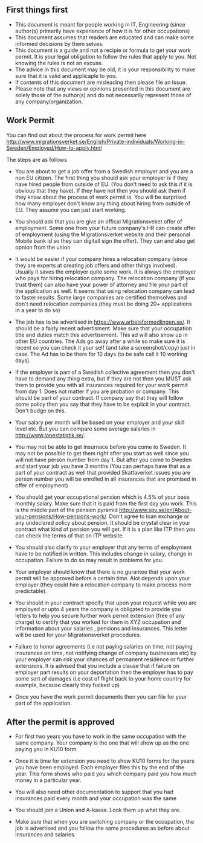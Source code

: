 ## First things first ##
- This document is meant for people working in IT, Engineering (since author(s) primarily have experience of how it is for other occupations) 
- This document assumes that readers are educated and can make some informed decisions by them selves.
- This document is a guide and not a recipie or formula to get your work permit. It is your legal obligation to follow the rules that apply to you. Not knowing the rules is not an excuse.
- The advice in this document may be old, it is your responsibility to make sure that it is valid and applicaple to you.
- If contents of this document are misleading then please file an Issue.
- Please note that any views or opinions presented in this document are solely those of the author(s) and do not necessarily represent those of any company/organization.

## Work Permit ##
You can find out about the process for work permit here http://www.migrationsverket.se/English/Private-individuals/Working-in-Sweden/Employed/How-to-apply.html

The steps are as follows
- You are about to get a job offer from a Swedish employer and you are a non EU citizen. The first thing you should ask your employer is if they have hired people from outside of EU. (You don't need to ask this if it is obvious that they have). If they have not then you should ask them if they know about the process of work permit is. You will be surprised how many employer don't know any thing about hiring from outside of EU. They assume you can just start working.

- You should ask that you are give an offical Migrationsveket offer of employment. Some one from your future company's HR  can create offer of employment (using the Migrationsverket website and their personal Mobile bank id so they can digitall sign the offer). They can  and also get opnion from the union
 
- It would be easier if your company hires a relocation company (since they are experts at creating job offers and other things involved). Usually it saves the employer quite some work. It is always the employer who pays for hiring relocation company.  The relocation company (if you trust them) can also have your power of attorney and file your part of the application as well. It seems that using relocation company can lead to faster results. Some large companies are certified themselves and don't need relocation companies.(they must be doing 20+ applications in a year to do so)
 
- The job has to be advertised in https://www.arbetsformedlingen.se/. It should be a fairly recent advertisment. Make sure that your occupation title and duties match this advertisement. This ad will also show up in other EU countries. The Ads go away after a while so make sure it is recent so you can check it your self (and take a screenshot/copy) just in case. The Ad has to be there for 10 days (to be safe call it 10 working days).

- If the employer is part of a Swedish collective agreement then you don't have to demand any thing extra, but if they are not then you MUST ask them to provide you with all insurances required for your work permit from day 1. Does not matter if you are probation or company. This should be part of your contract. If company say that they will follow some policy then you say that they have to be explicit in your contract. Don't budge on this.

- Your salary per month will be based on your employer and your skill level etc. But you can compare some average salaries in http://www.lonestatistik.se/. 
 
- You may not be able to get insurnace before you come to Sweden. It may not be possible to get them right after you start as well since you will not have person number from day 1. But after you come to Sweden and start your job you have 3 months (You can perhaps have that as a part of your contract as well that provided Skattaverket issues you are person number you will be enrolled in all insurances that are promised in offer of employment)

- You should get your occupational pension which is 4.5% of your base monthly salary. Make sure that it is paid from the first day you work. This is the middle part of the pension pyramid http://www.spv.se/en/About-your-pensions/How-pensions-work/. Don't agree to loan exchange or any undeclared policy about pension. It should be crystal clear in your contract what kind of pension you will get. If it is a plan like ITP then you can check the terms of that on ITP website.

- You should also clarify to your employer that any terms of employment have to be notified in written. This includes change in salary, change in occupation. Failure to do so may result in problems for you.

- Your employer should know that there is no gurantee that your work permit will be approved before a certain time. Alot depends upon your employer (they could hire a relocation company to make process more predictable).

- You should in your contract specify that upon your request while you are employed or upto 4 years the company is obligated to provide you letters to help you secure further work permit extension (free of any charge) to certify that you worked for them in XYZ occupation and information about your salaries , pensions and insurances. This letter will be used for your Migrationsverket procedures.

- Failure to honor agreements (i.e not paying salaries on time, not paying insurances on time, not notifying change of company businesses etc) by your employer can risk your chances of permanent residence or further extensions. It is advised that you include a clause that if failure on employer part results on your deportation then the employer has to pay some sort of damages (i.e cost of flight back to your home country for example, because clearly they fucked up)

- Once you have the work permit documents then you can file for your part of the application.

## After the permit is approved

- For first two years you have to work in the same occupation with the same company. Your company is the one that will show up as the one paying you in KU10 form.

- Once it is time for extension you need to show KU10 forms for the years you have been employed. Each employer files this by the end of the year. This form shows who paid you which company paid you how much money in a particular year. 

- You will also need other documentation to support that you had insurances paid every month and your occupation was the same
 
- You should join a Union and A-kassa. Look them up what they are.

- Make sure that when you are switching company or the occupation, the job is advertised and you follow the same procedures as before about insurances and salaries.


 
 
